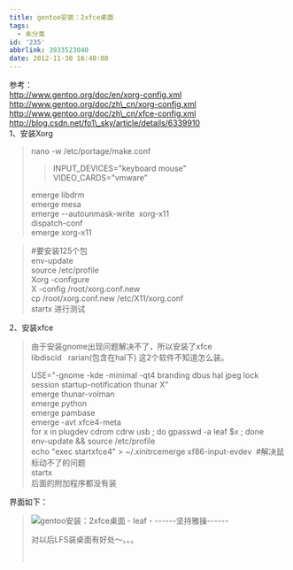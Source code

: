 ```yaml
---
title: gentoo安装：2xfce桌面
tags:
  - 未分类
id: '235'
abbrlink: 3933523040
date: 2012-11-30 16:40:00
---
```


  
参考：  
http://www.gentoo.org/doc/en/xorg-config.xml  
http://www.gentoo.org/doc/zh\_cn/xorg-config.xml  
http://www.gentoo.org/doc/zh\_cn/xfce-config.xml  
http://blog.csdn.net/fo1\_sky/article/details/6339910  
1、安装Xorg  

> nano -w /etc/portage/make.conf  
> 
> > INPUT\_DEVICES="keyboard mouse"  
> > VIDEO\_CARDS="vmware"  
> >   
> 
> emerge libdrm  
> emerge mesa  
> emerge --autounmask-write  xorg-x11  
> dispatch-conf  
> emerge xorg-x11  

> #要安装125个包  
> env-update  
> source /etc/profile  
> Xorg -configure  
> X -config /root/xorg.conf.new  
> cp /root/xorg.conf.new /etc/X11/xorg.conf  
> startx 进行测试  

  
2、安装xfce  

> 由于安装gnome出现问题解决不了，所以安装了xfce  
> libdiscid   rarian(包含在hal下) 这2个软件不知道怎么装。  
>   
> USE="-gnome -kde -minimal -qt4 branding dbus hal jpeg lock session startup-notification thunar X"  
> emerge thunar-volman  
> emerge python  
> emerge pambase  
> emerge -avt xfce4-meta  
> for x in plugdev cdrom cdrw usb ; do gpasswd -a leaf $x ; done  
> env-update && source /etc/profile  
> echo "exec startxfce4" > ~/.xinitrcemerge xf86-input-evdev  #解决鼠标动不了的问题  
> startx  
> 后面的附加程序都没有装  
>   

界面如下：  

> ![gentoo安装：2xfce桌面 - leaf - ------坚持雅操------](http://img3.ph.126.net/ybaTpHC0ug5NfXM9OjlNIQ==/6597557949819376093.jpg "gentoo安装：2xfce桌面 - leaf - ------坚持雅操------")  
>   
>   
> 对以后LFS装桌面有好处～。。。  
> 
>  

>